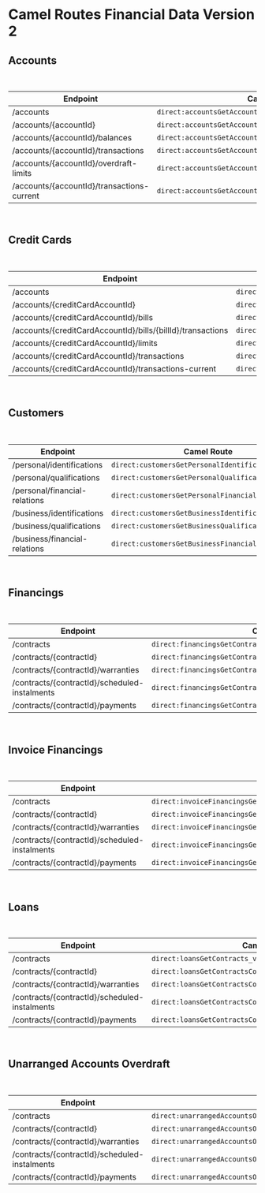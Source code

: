 # Camel Routes Financial Data Version 2

## Accounts

&nbsp;

| Endpoint                                          | Camel Route                                                     |
|---------------------------------------------------|-----------------------------------------------------------------|
| /accounts                                         | ```direct:accountsGetAccounts_v2```                             |
| /accounts/\{accountId\}                           | ```direct:accountsGetAccountsAccountId_v2```                    |
| /accounts/\{accountId\}/balances                  | ```direct:accountsGetAccountsAccountIdBalances_v2```            |
| /accounts/\{accountId\}/transactions              | ```direct:accountsGetAccountsAccountIdTransactions_v2```        |
| /accounts/\{accountId\}/overdraft-limits          | ```direct:accountsGetAccountsAccountIdOverdraftLimits_v2```     |
| /accounts/\{accountId\}/transactions-current      | ```direct:accountsGetAccountsAccountIdTransactionsCurrent_v2``` |

&nbsp;

## Credit Cards

&nbsp;

| Endpoint                                                          | Camel Route                                                                     |
|-------------------------------------------------------------------|----------------------------------------------------------------------------------|
| /accounts                                                         | ```direct:creditCardsGetAccounts_v2```                                           |
| /accounts/\{creditCardAccountId\}                                 | ```direct:creditCardsGetAccountsCreditCardAccountId_v2```                        |
| /accounts/\{creditCardAccountId\}/bills                           | ```direct:creditCardsGetAccountsCreditCardAccountIdBills_v2```                   |
| /accounts/\{creditCardAccountId\}/bills/\{billId\}/transactions   | ```direct:creditCardsGetAccountsCreditCardAccountIdBillsBillIdTransactions_v2``` |
| /accounts/\{creditCardAccountId\}/limits                          | ```direct:creditCardsGetAccountsCreditCardAccountIdLimits_v2```                  |
| /accounts/\{creditCardAccountId\}/transactions                    | ```direct:creditCardsGetAccountsCreditCardAccountIdTransactions_v2```            |
| /accounts/\{creditCardAccountId\}/transactions-current            | ```direct:creditCardsGetAccountsCreditCardAccountIdTransactionsCurrent_v2```     |

&nbsp;

## Customers

&nbsp;

| Endpoint                      | Camel Route                                               |
|-------------------------------|----------------------------------------------------------|
| /personal/identifications     | ```direct:customersGetPersonalIdentifications_v2```      |
| /personal/qualifications      | ```direct:customersGetPersonalQualifications_v2```       |
| /personal/financial-relations | ```direct:customersGetPersonalFinancialRelations_v2```   |
| /business/identifications     | ```direct:customersGetBusinessIdentifications_v2```      |
| /business/qualifications      | ```direct:customersGetBusinessQualifications_v2```       |
| /business/financial-relations | ```direct:customersGetBusinessFinancialRelations_v2```   |

&nbsp;

## Financings

&nbsp;

| Endpoint                                          | Camel Route                                                          |
|---------------------------------------------------|----------------------------------------------------------------------|
| /contracts                                        | ```direct:financingsGetContracts_v2```                               |
| /contracts/\{contractId\}                         | ```direct:financingsGetContractsContractId_v2```                     |
| /contracts/\{contractId\}/warranties              | ```direct:financingsGetContractsContractIdWarranties_v2```           |
| /contracts/\{contractId\}/scheduled-instalments   | ```direct:financingsGetContractsContractIdScheduledInstalments_v2``` |
| /contracts/\{contractId\}/payments                | ```direct:financingsGetContractsContractIdPayments_v2```             |

&nbsp;

## Invoice Financings

&nbsp;

| Endpoint                                          | Camel Route                                                                |
|---------------------------------------------------|------------------------------------------------------------------------------|
| /contracts                                        | ```direct:invoiceFinancingsGetContracts_v2```                                |
| /contracts/\{contractId\}                         | ```direct:invoiceFinancingsGetContractsContractId_v2```                      |
| /contracts/\{contractId\}/warranties              | ```direct:invoiceFinancingsGetContractsContractIdWarranties_v2```            |
| /contracts/\{contractId\}/scheduled-instalments   | ```direct:invoiceFinancingsGetContractsContractIdScheduledInstalments_v2```  |
| /contracts/\{contractId\}/payments                | ```direct:invoiceFinancingsGetContractsContractIdPayments_v2```              |

&nbsp;

## Loans

&nbsp;

| Endpoint                                          | Camel Route                                                   |
|---------------------------------------------------|----------------------------------------------------------------|
| /contracts                                        | ```direct:loansGetContracts_v2```                              |
| /contracts/\{contractId\}                         | ```direct:loansGetContractsContractId_v2```                    |
| /contracts/\{contractId\}/warranties              | ```direct:loansGetContractsContractIdWarranties_v2```          |
| /contracts/\{contractId\}/scheduled-instalments   | ```direct:loansGetContractsContractIdScheduledInstalments_v2```|
| /contracts/\{contractId\}/payments                | ```direct:loansGetContractsContractIdPayments_v2```            |

&nbsp;

## Unarranged Accounts Overdraft

&nbsp;

| Endpoint                                          | Camel Route                                                                               |
|---------------------------------------------------|------------------------------------------------------------------------------------------|
| /contracts                                        | ```direct:unarrangedAccountsOverdraftGetContracts_v2```                                  |
| /contracts/\{contractId\}                         | ```direct:unarrangedAccountsOverdraftGetContractsContractId_v2```                        |
| /contracts/\{contractId\}/warranties              | ```direct:unarrangedAccountsOverdraftGetContractsContractIdWarranties_v2```              |
| /contracts/\{contractId\}/scheduled-instalments   | ```direct:unarrangedAccountsOverdraftGetContractsContractIdScheduledInstalments_v2```    |
| /contracts/\{contractId\}/payments                | ```direct:unarrangedAccountsOverdraftGetContractsContractIdPayments_v2```                |

